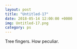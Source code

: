 ```yaml
---
layout: post
title: "Untitled-17"
date: 2018-05-14 12:00:00 +0000
img: Untitled-17.png
category: ps
---
```


Tree fingers. How peculiar.